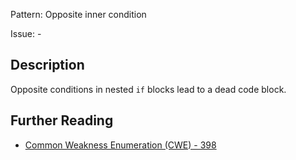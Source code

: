 Pattern: Opposite inner condition

Issue: -

## Description

Opposite conditions in nested `if` blocks lead to a dead code block.

## Further Reading

* [Common Weakness Enumeration (CWE) - 398](https://cwe.mitre.org/data/definitions/398.html)